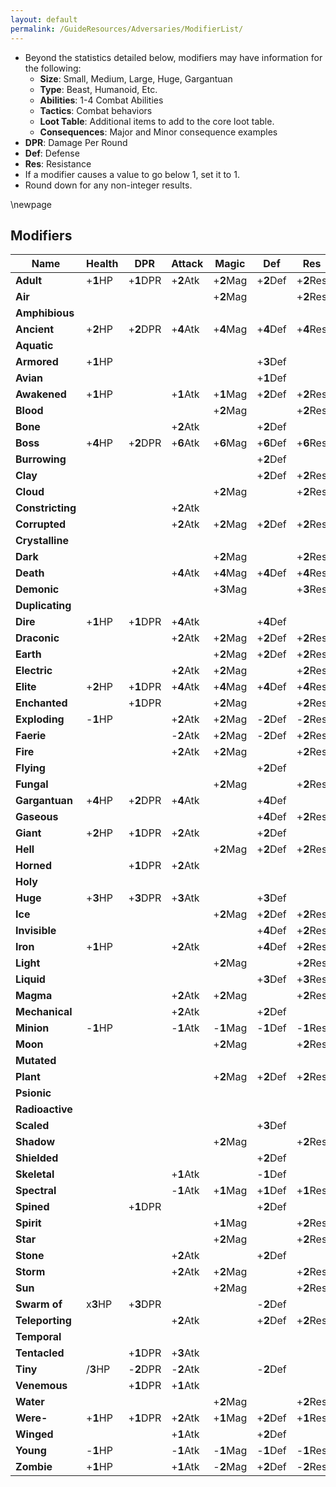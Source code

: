 ```yaml
---
layout: default
permalink: /GuideResources/Adversaries/ModifierList/
---
```

- Beyond the statistics detailed below, modifiers may have information for the following:
	- **Size**: Small, Medium, Large, Huge, Gargantuan
	- **Type**: Beast, Humanoid, Etc.
	- **Abilities**: 1-4 Combat Abilities
	- **Tactics**: Combat behaviors
	- **Loot Table**: Additional items to add to the core loot table.
	- **Consequences**: Major and Minor consequence examples
- **DPR**: Damage Per Round
- **Def**: Defense
- **Res**: Resistance
- If a modifier causes a value to go below 1, set it to 1.
- Round down for any non-integer results.

\newpage

## Modifiers

| Name             | Health     | DPR         | Attack      | Magic       | Def         | Res         |
| ---------------- | ---------- | ----------- | ----------- | ----------- | ----------- | ----------- |
| **Adult**       | +**1**HP  | +**1**DPR  | +**2**Atk  | +**2**Mag  | +**2**Def  | +**2**Res  |
| **Air**         |            |             |             | +**2**Mag  |             | +**2**Res  |
| **Amphibious**  |            |             |             |             |             |             |
| **Ancient**     | +**2**HP  | +**2**DPR  | +**4**Atk  | +**4**Mag  | +**4**Def  | +**4**Res  |
| **Aquatic**     |            |             |             |             |             |             |
| **Armored**     | +**1**HP  |             |             |             | +**3**Def  |             |
| **Avian**       |            |             |             |             | +**1**Def  |             |
| **Awakened**    | +**1**HP  |             | +**1**Atk  | +**1**Mag  | +**2**Def  | +**2**Res  |
| **Blood**       |            |             |             | +**2**Mag  |             | +**2**Res  |
| **Bone**        |            |             | +**2**Atk  |             | +**2**Def  |             |
| **Boss**        | +**4**HP  | +**2**DPR  | +**6**Atk  | +**6**Mag  | +**6**Def  | +**6**Res  |
| **Burrowing**   |            |             |             |             | +**2**Def  |             |
| **Clay**        |            |             |             |             | +**2**Def  | +**2**Res  |
| **Cloud**       |            |             |             | +**2**Mag  |             | +**2**Res  |
| **Constricting**|            |             | +**2**Atk  |             |             |             |
| **Corrupted**   |            |             | +**2**Atk  | +**2**Mag  | +**2**Def  | +**2**Res  |
| **Crystalline** |            |             |             |             |             |             |
| **Dark**        |            |             |             | +**2**Mag  |             | +**2**Res  |
| **Death**       |            |             | +**4**Atk  | +**4**Mag  | +**4**Def  | +**4**Res  |
| **Demonic**     |            |             |             | +**3**Mag  |             | +**3**Res  |
| **Duplicating** |            |             |             |             |             |             |
| **Dire**        | +**1**HP  | +**1**DPR  | +**4**Atk  |             | +**4**Def  |             |
| **Draconic**    |            |             | +**2**Atk  | +**2**Mag  | +**2**Def  | +**2**Res  |
| **Earth**       |            |             |             | +**2**Mag  | +**2**Def  | +**2**Res  |
| **Electric**    |            |             | +**2**Atk  | +**2**Mag  |             | +**2**Res  |
| **Elite**       | +**2**HP  | +**1**DPR  | +**4**Atk  | +**4**Mag  | +**4**Def  | +**4**Res  |
| **Enchanted**   |            | +**1**DPR  |             | +**2**Mag  |             | +**2**Res  |
| **Exploding**   | -**1**HP |             | +**2**Atk  | +**2**Mag  | -**2**Def | -**2**Res |
| **Faerie**      |            |             | -**2**Atk | +**2**Mag  | -**2**Def | +**2**Res  |
| **Fire**        |            |             | +**2**Atk  | +**2**Mag  |             | +**2**Res  |
| **Flying**      |            |             |             |             | +**2**Def  |             |
| **Fungal**      |            |             |             | +**2**Mag  |             | +**2**Res  |
| **Gargantuan**  | +**4**HP  | +**2**DPR  | +**4**Atk  |             | +**4**Def  |             |
| **Gaseous**     |            |             |             |             | +**4**Def  | +**2**Res  |
| **Giant**       | +**2**HP  | +**1**DPR  | +**2**Atk  |             | +**2**Def  |             |
| **Hell**        |            |             |             | +**2**Mag  | +**2**Def  | +**2**Res  |
| **Horned**      |            | +**1**DPR  | +**2**Atk  |             |             |             |
| **Holy**        |            |             |             |             |             |             |
| **Huge**        | +**3**HP  | +**3**DPR  | +**3**Atk  |             | +**3**Def  |             |
| **Ice**         |            |             |             | +**2**Mag  | +**2**Def  | +**2**Res  |
| **Invisible**   |            |             |             |             | +**4**Def  | +**2**Res  |
| **Iron**        | +**1**HP  |             | +**2**Atk  |             | +**4**Def  | +**2**Res  |
| **Light**       |            |             |             | +**2**Mag  |             | +**2**Res  |
| **Liquid**      |            |             |             |             | +**3**Def  | +**3**Res  |
| **Magma**       |            |             | +**2**Atk  | +**2**Mag  |             | +**2**Res  |
| **Mechanical**  |            |             | +**2**Atk  |             | +**2**Def  |             |
| **Minion**      | -**1**HP |             | -**1**Atk | -**1**Mag | -**1**Def | -**1**Res |
| **Moon**        |            |             |             | +**2**Mag  |             | +**2**Res  |
| **Mutated**     |            |             |             |             |             |             |
| **Plant**       |            |             |             | +**2**Mag  | +**2**Def  | +**2**Res  |
| **Psionic**     |            |             |             |             |             |             |
| **Radioactive** |            |             |             |             |             |             |
| **Scaled**      |            |             |             |             | +**3**Def  |             |
| **Shadow**      |            |             |             | +**2**Mag  |             | +**2**Res  |
| **Shielded**    |            |             |             |             | +**2**Def  |             |
| **Skeletal**    |            |             | +**1**Atk  |             | -**1**Def |             |
| **Spectral**    |            |             | -**1**Atk | +**1**Mag  | +**1**Def  | +**1**Res  |
| **Spined**      |            | +**1**DPR  |             |             | +**2**Def  |             |
| **Spirit**      |            |             |             | +**1**Mag  |             | +**2**Res  |
| **Star**        |            |             |             | +**2**Mag  |             | +**2**Res  |
| **Stone**       |            |             | +**2**Atk  |             | +**2**Def  |             |
| **Storm**       |            |             | +**2**Atk  | +**2**Mag  |             | +**2**Res  |
| **Sun**         |            |             |             | +**2**Mag  |             | +**2**Res  |
| **Swarm of**    | x**3**HP  | +**3**DPR  |             |             | -**2**Def |             |
| **Teleporting** |            |             | +**2**Atk  |             | +**2**Def  | +**2**Res  |
| **Temporal**    |            |             |             |             |             |             |
| **Tentacled**   |            | +**1**DPR  | +**3**Atk  |             |             |             |
| **Tiny**        | /**3**HP  | -**2**DPR | -**2**Atk |             | -**2**Def |             |
| **Venemous**    |            | +**1**DPR  | +**1**Atk  |             |             |             |
| **Water**       |            |             |             | +**2**Mag  |             | +**2**Res  |
| **Were-**       | +**1**HP  | +**1**DPR  | +**2**Atk  | +**1**Mag  | +**2**Def  | +**1**Res  |
| **Winged**      |            |             | +**1**Atk  |             | +**2**Def  |             |
| **Young**       | -**1**HP |             | -**1**Atk | -**1**Mag | -**1**Def | -**1**Res |
| **Zombie**      | +**1**HP  |             | +**1**Atk  | -**2**Mag | +**2**Def  | -**2**Res |
